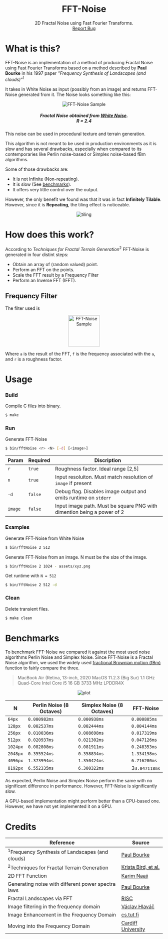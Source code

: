 <br />
<p align="center">

  <h1 align="center">FFT-Noise</h1>
  
  <p align="center">
    2D Fractal Noise using Fast Fourier Transforms.
    <br />
    <a href="https://github.com/IamShubhamGupto/FFT-Noise/issues/new">Report Bug</a>
  </p>
</p>

# What is this?

FFT-Noise is an implementation of a method of producing Fractal Noise using Fast Fourier Transforms based on a method described by **Paul Bourke** in his 1997 paper *"Frequency Synthesis of Landscapes (and clouds)"*<sup>1</sup>

It takes in White Noise as input (possibly from an image) and returns FFT-Noise generated from it. The Noise looks something like this:

<p align="center">
    <img src="./assets/fft_noise.png" alt="FFT-Noise Sample"> 
  <h5 align="center">
    Fractal Noise obtained from <a href="assets/download.png">White Noise</a>. </br> <i>R = 2.4</i>
  </h5>
</p>


This noise can be used in procedural texture and terrain generation.

This algorithm is not meant to be used in production environments as it is slow and has several drawbacks, especially when compared to its contemporaries like Perlin noise-based or Simplex noise-based fBm algorithms.

Some of those drawbacks are:

- It is not Infinite (Non-repeating).
- It is slow (See [benchmarks](#benchmarks)).
- It offers very little control over the output.

However, the only benefit we found was that it was in fact **Infinitely Tilable**. However, since it is **Repeating**, the tiling effect is noticeable.

<p align="center">
    <img src="./assets/tiling.png" alt="tiling">
</p>


# How does this work?

According to _Techniques for Fractal Terrain Generation_<sup>2</sup> FFT-Noise is generated in four distint steps:

- Obtain an array of (random valued) point.
- Perform an FFT on the points.
- Scale the FFT result by a Frequency Filter
- Perform an Inverse FFT (IFFT).

## Frequency Filter

The filter used is 

<p align="center">
    <img src="./assets/filter.svg" alt="FFT-Noise Sample" width="100px">
</p>

Where `a` is the result of the FFT, `f` is the frequency associated with the `a`, and `r` is a roughness factor.

# Usage

### Build 

Compile C files into binary.

```bash
$ make
```

### Run 

Generate FFT-Noise

```bash
$ bin/fftNoise <r> <N> [-d] [<image>]
```

| Param | Required | Discription
|-------|---------|-------------|
| `r` | `true` | Roughness factor. Ideal range [2,5] |
| `n` | `true` | Input resoluiton. Must match resolution of `image` if present |
| `-d` | `false` | Debug flag. Disables image output and emits runtime on `stderr` |
| `image` | `false` | Input image path. Must be square PNG with dimention being a power of 2 |

### Examples

Generate FFT-Noise from White Noise

```bash
$ bin/fftNoise 2 512
```

Generate FFT-Noise from an image. N must be the size of the image.

```bash
$ bin/fftNoise 2 1024 - assets/xyz.png
```

Get runtime with `N = 512`

```bash
$ bin/fftNoise 2 512 -d
```


### Clean 

Delete transient files.

```bash
$ make clean
```

# Benchmarks

To benchmark FFT-Noise we compared it against the most used noise algorithms Perlin Noise and Simplex Noise. Since FFT-Noise is a Fractal Noise algorithm, we used the widely used [fractional Brownian motion (fBm)](https://en.wikipedia.org/wiki/Fractional_Brownian_motion#:~:text=From%20Wikipedia%2C%20the%20free%20encyclopedia,fBm%20need%20not%20be%20independent.) function to fairly compare the three.

> MacBook Air (Retina, 13-inch, 2020
> MacOS 11.2.3 (Big Sur)
> 1.1 GHz Quad-Core Intel Core i5
> 16 GB 3733 MHz LPDDR4X

<p align="center">
    <img src="./assets/plot.png" alt="plot">
</p>

|N                 |Perlin Noise (8 Octaves)                      |Simplex Noise (8 Octaves)           |FFT-Noise     |
|------------------|----------------------------|-----------------|-------------|
|`64px`                |`0.000982ms`                    |`0.000938ms`         |`0.000805ms`     |
|`128px`               |`0.002537ms`                    |`0.002444ms`         |`0.004144ms`     |
|`256px`               |`0.010036ms`                    |`0.008698ms`         |`0.017319ms`     |
|`512px`               |`0.020937ms`                    |`0.021302ms`         |`0.047126ms`     |
|`1024px`              |`0.082808ms`                    |`0.081911ms`         |`0.248353ms`     |
|`2048px`              |`0.355524ms`                    |`0.358834ms`         |`1.334198ms`     |
|`4096px`              |`1.373994ms`                    |`1.350424ms`         |`6.716200ms`     |
|`8192px`              |`6.552335ms`                    |`6.300322ms`         |3`3.047118ms`    |


As expected, Perlin Noise and Simplex Noise perform the same with no significant difference in performance. However, FFT-Noise is significantly slow.

A GPU-based implementation might perform better than a CPU-based one. However, we have not yet implemented it on a GPU.

# Credits

| Reference | Source | 
|----------|--------|
| <sup>1</sup>Frequency Synthesis of Landscapes (and clouds) | [Paul Bourke](http://paulbourke.net/fractals/noise/) | 
| <sup>2</sup>Techniques for Fractal Terrain Generation | [Krista Bird, et al.](https://web.williams.edu/Mathematics/sjmiller/public_html/hudson/Dickerson_Terrain.pdf) | 
| 2D FFT Function | [Karim Naaji](https://github.com/karimnaaji/fft) | 
| Generating noise with different power spectra laws | [Paul Bourke](http://paulbourke.net/fractals/noise/) |
| Fractal Landscapes via FFT | [RISC](https://www3.risc.jku.at/education/courses/ws2016/cas/landscape.html) | 
| Image filtering in the frequency domain | [Václav Hlaváč](http://people.ciirc.cvut.cz/~hlavac/TeachPresEn/11ImageProc/13FourierFiltrationEn.pdf) | 
| Image Enhancement in the Frequency Domain | [cs.tut.fi](http://www.cs.tut.fi/~moncef/SGN-3016-DIP/Chap04.pdf) | 
| Moving into the Frequency Domain | [Cardiff University](http://users.cs.cf.ac.uk/Dave.Marshall/CM0268/PDF/09_CM0268_Frequence_Space.pdf) | 

